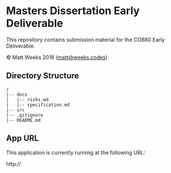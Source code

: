# Masters Dissertation Early Deliverable

This repository contains submission material for the CO880 Early Deliverable.

&copy; Matt Weeks 2016 (matt@weeks.codes)

## Directory Structure
```
/
|-- docs
|   |-- risks.md
|   |-- specification.md
|-- src
|-- .gitignore
|-- README.md
```

## App URL

This application is currently running at the following URL:

http://
